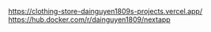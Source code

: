 https://clothing-store-dainguyen1809s-projects.vercel.app/
https://hub.docker.com/r/dainguyen1809/nextapp
